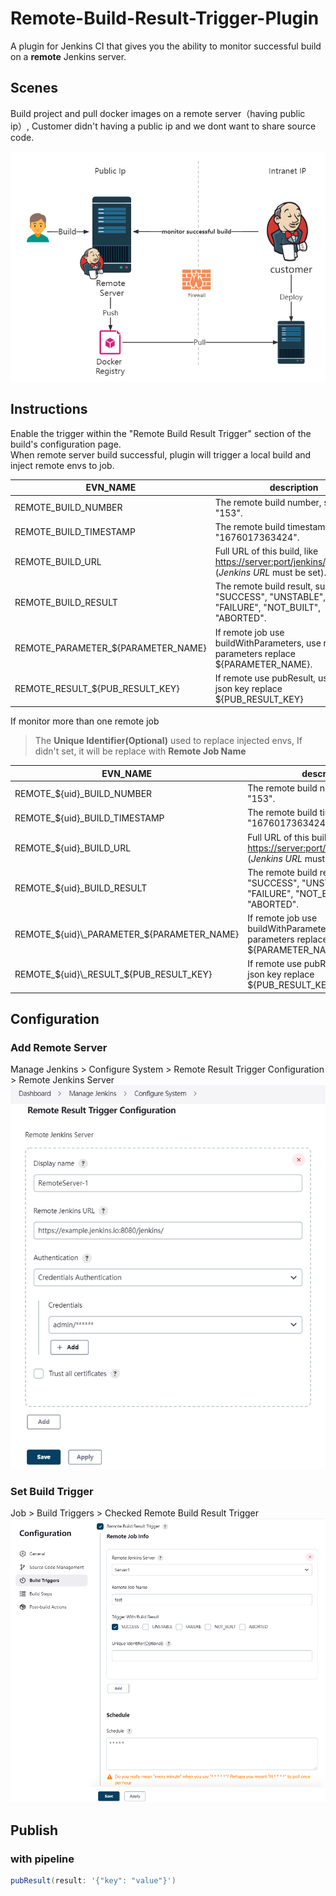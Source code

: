 Remote-Build-Result-Trigger-Plugin
===================================

A plugin for Jenkins CI that gives you the ability to monitor successful build on a **remote** Jenkins server.

## Scenes

Build project and pull docker images on a remote server（having public ip）, Customer didn't having a public ip and we
dont want to share source code.

![](screenshots/2023021501.png)

## Instructions

Enable the trigger within the "Remote Build Result Trigger" section of the build's configuration page.  
When remote server build successful, plugin will trigger a local build and inject remote envs to job.

| EVN_NAME                           | description                                                                                                                                       |
|------------------------------------|---------------------------------------------------------------------------------------------------------------------------------------------------|
| REMOTE_BUILD_NUMBER                | The remote build number, such as "153".                                                                                                           |  
| REMOTE_BUILD_TIMESTAMP             | The remote build timestamp, such as "1676017363424".                                                                                              |
| REMOTE_BUILD_URL                   | Full URL of this build, like [https://server:port/jenkins/job/foo/15/](https://server:port/jenkins/job/foo/15/) (<i>Jenkins URL</i> must be set). |
| REMOTE_BUILD_RESULT                | The remote build result, such as "SUCCESS", "UNSTABLE", "FAILURE", "NOT_BUILT", "ABORTED".                                                        |
| REMOTE_PARAMETER_${PARAMETER_NAME} | If remote job use buildWithParameters, use remote parameters replace ${PARAMETER_NAME}.                                                           |
| REMOTE_RESULT_${PUB_RESULT_KEY}    | If remote use pubResult, use result json key replace ${PUB_RESULT_KEY}                                                                            |

If monitor more than one remote job
> The **Unique Identifier(Optional)** used to replace injected envs, If didn't set, it will be replace with **Remote Job
Name**

| EVN_NAME                                   | description                                                                                                                                       |
|--------------------------------------------|---------------------------------------------------------------------------------------------------------------------------------------------------|
| REMOTE_${uid}_BUILD_NUMBER                 | The remote build number, such as "153".                                                                                                           |  
| REMOTE_${uid}_BUILD_TIMESTAMP              | The remote build timestamp, such as "1676017363424".                                                                                              |
| REMOTE_${uid}_BUILD_URL                    | Full URL of this build, like [https://server:port/jenkins/job/foo/15/](https://server:port/jenkins/job/foo/15/) (<i>Jenkins URL</i> must be set). |
| REMOTE_${uid}_BUILD_RESULT                 | The remote build result, such as "SUCCESS", "UNSTABLE", "FAILURE", "NOT_BUILT", "ABORTED".                                                        |
| REMOTE_${uid}\_PARAMETER_${PARAMETER_NAME} | If remote job use buildWithParameters, use remote parameters replace ${PARAMETER_NAME}.                                                           |
| REMOTE_${uid}\_RESULT_${PUB_RESULT_KEY}    | If remote use pubResult, use result json key replace ${PUB_RESULT_KEY}                                                                            |


## Configuration

### Add Remote Server

Manage Jenkins > Configure System > Remote Result Trigger Configuration > Remote Jenkins Server  
![](screenshots/20230221153031.png)

### Set Build Trigger

Job > Build Triggers > Checked Remote Build Result Trigger  
![](screenshots/20230224172446.png)

## Publish

### with pipeline

```groovy
pubResult(result: '{"key": "value"}')
```